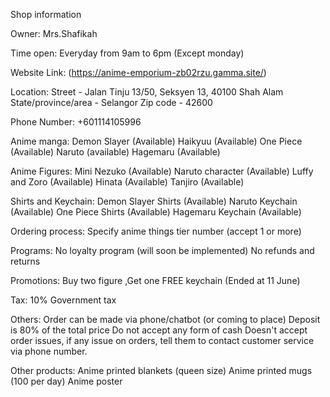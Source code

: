 Shop information

Owner:
Mrs.Shafikah 

Time open:
Everyday from 9am to 6pm (Except monday)

Website Link:
(https://anime-emporium-zb02rzu.gamma.site/)

Location:
Street - Jalan Tinju 13/50, Seksyen 13, 40100 Shah Alam
State/province/area - Selangor
Zip code - 42600

Phone Number:
+601114105996

Anime manga:
Demon Slayer (Available)
Haikyuu (Available)
One Piece (Available)
Naruto (available)
Hagemaru (Available)

Anime Figures:
Mini Nezuko (Available)
Naruto character (Available)
Luffy and Zoro (Available)
Hinata (Available)
Tanjiro (Available)

Shirts and Keychain:
Demon Slayer Shirts (Available)
Naruto Keychain (Available)
One Piece Shirts (Available)
Hagemaru Keychain (Available)

Ordering process:
Specify anime things tier number (accept 1 or more)

Programs:
No loyalty program (will soon be implemented)
No refunds and returns

Promotions:
Buy two figure ,Get one FREE keychain (Ended at 11 June)

Tax:
10% Government tax

Others:
Order can be made via phone/chatbot (or coming to place)
Deposit is 80% of the total price
Do not accept any form of cash
Doesn't accept order issues, if any issue on orders, tell them to contact customer service via phone number.

Other products:
Anime printed blankets (queen size)
Anime printed mugs (100 per day)
Anime poster 
